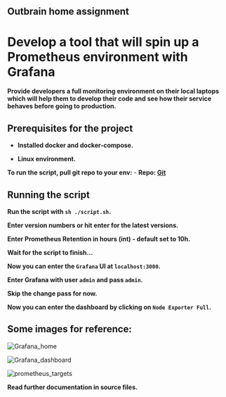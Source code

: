 ## Outbrain home assignment

# Develop a tool that will spin up a Prometheus environment with Grafana

__Provide developers a full monitoring environment on their local laptops which will help them to develop their code and see how their service behaves before going to production.__


## Prerequisites for the project

- __Installed docker and docker-compose.__

- __Linux environment.__


__To run the script, pull git repo to your env:__
    - __Repo: [Git](https://github.com/Gridin94/outbrain)__


## Running the script

__Run the script with `sh ./script.sh`.__

__Enter version numbers or hit enter for the latest versions.__

__Enter Prometheus Retention in hours (int) - default set to 10h.__

__Wait for the script to finish...__

__Now you can enter the `Grafana` UI at `localhost:3000`.__

__Enter Grafana with user `admin` and pass `admin`.__

__Skip the change pass for now.__

__Now you can enter the dashboard by clicking on `Node Exporter Full`.__

## Some images for reference:

![Grafana_home](https://user-images.githubusercontent.com/100672115/166343796-93792488-e634-4ad3-9c03-4a5e70087926.png)


![Grafana_dashboard](https://user-images.githubusercontent.com/100672115/166344040-5b89c0ef-ddc9-4405-9fe2-d497f733980f.png)


![prometheus_targets](https://user-images.githubusercontent.com/100672115/166343870-5375a50b-6f83-426e-a4d0-386ae3471d72.png)


__Read further documentation in source files.__
